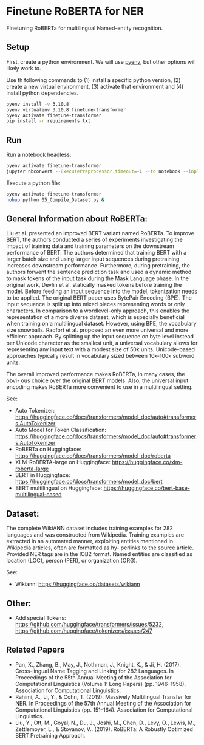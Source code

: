 # Finetune RoBERTA for NER

Finetuning RoBERTa for multilingual Named-entity recognition.

## Setup

First, create a python environment. We will use [pyenv](https://github.com/pyenv/pyenv), but other options will likely work to.

Use th following commands to (1) install a specific python version, (2) create a new virtual environment, (3) activate that environment and (4) install python dependencies.

```bash
pyenv install -v 3.10.8
pyenv virtualenv 3.10.8 finetune-transformer
pyenv activate finetune-transformer
pip install -r requirements.txt
```

## Run

Run a notebook headless:
```bash
pyenv activate finetune-transformer
jupyter nbconvert --ExecutePreprocessor.timeout=-1 --to notebook --inplace --execute original.ipynb
```

Execute a python file:
```bash
pyenv activate finetune-transformer
nohup python 05_Compile_Dataset.py &
```

## General Information about RoBERTa:

Liu et al. presented an improved BERT variant named RoBERTa. To improve BERT, the authors conducted a series of experiments investigating the impact of training data and training parameters on the downstream performance of BERT. The authors determined that training BERT with a larger batch size and using larger input sequences during pretraining increases downstream performance. Furthermore, during pretraining, the authors forwent the sentence prediction task and used a dynamic method to mask tokens of the input task during the Mask Language phase. In the original work, Devlin et al. statically masked tokens before training the model.
Before feeding an input sequence into the model, tokenization needs to be applied. The original BERT paper uses BytePair Encoding (BPE). The input sequence is split up into mixed pieces representing words or only characters. In comparison to a wordlevel-only approach, this enables the representation of a more diverse dataset, which is especially beneficial when training on a multilingual dataset. However, using BPE, the vocabulary size snowballs. Radfort et al. proposed an even more universal and more efficient approach. By splitting up the input sequence on byte level instead per Unicode character as the smallest unit, a universal vocabulary allows for representing any input text with a modest size of 50k units. Unicode-based approaches typically result in vocabulary sized between 10k-100k subword units.

The overall improved performance makes RoBERTa, in many cases, the obvi- ous choice over the original BERT models. Also, the universal input encoding makes RoBERTa more convenient to use in a multilingual setting.

See:

- Auto Tokenizer: https://huggingface.co/docs/transformers/model_doc/auto#transformers.AutoTokenizer
- Auto Model for Token Classification: https://huggingface.co/docs/transformers/model_doc/auto#transformers.AutoTokenizer
- RoBERTa on Huggingface: https://huggingface.co/docs/transformers/model_doc/roberta
- XLM-RoBERTA-large on Huggingface: https://huggingface.co/xlm-roberta-large
- BERT in Huggingface: https://huggingface.co/docs/transformers/model_doc/bert
- BERT multilingual on Huggingface: https://huggingface.co/bert-base-multilingual-cased

## Dataset:

The complete WikiANN dataset includes training examples for 282 languages and was constructed from Wikipedia. Training examples are extracted in an automated manner, exploiting entities mentioned in Wikipedia articles, often are formatted as hy- perlinks to the source article. Provided NER tags are in the IOB2 format. Named entities are classified as location (LOC), person (PER), or organization (ORG). 

See:

- Wikiann: https://huggingface.co/datasets/wikiann

## Other:

- Add special Tokens: https://github.com/huggingface/transformers/issues/5232, https://github.com/huggingface/tokenizers/issues/247

## Related Papers

* Pan, X., Zhang, B., May, J., Nothman, J., Knight, K., & Ji, H. (2017). Cross-lingual Name Tagging and Linking for 282 Languages. In Proceedings of the 55th Annual Meeting of the Association for Computational Linguistics (Volume 1: Long Papers) (pp. 1946–1958). Association for Computational Linguistics.
* Rahimi, A., Li, Y., & Cohn, T. (2019). Massively Multilingual Transfer for NER. In Proceedings of the 57th Annual Meeting of the Association for Computational Linguistics (pp. 151–164). Association for Computational Linguistics.
* Liu, Y., Ott, M., Goyal, N., Du, J., Joshi, M., Chen, D., Levy, O., Lewis, M., Zettlemoyer, L., & Stoyanov, V.. (2019). RoBERTa: A Robustly Optimized BERT Pretraining Approach. 




